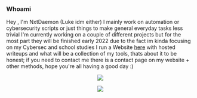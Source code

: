 ### Whoami

Hey , I'm NxtDaemon (Luke idm either) I mainly work on automation or cybersecurity scripts or just things to make general everyday tasks less trivial
I'm currently working on a couple of different projects but for the most part they will be finished early 2022 due to the fact im kinda focusing on my Cybersec and school studies 
I run a Website [here](https://www.nxtdaemon.xyz) with hosted writeups and what will be a collection of my tools, thats about it to be honest; if you need to contact me there is a contact page on my website + other methods, hope you're all having a good day :)

<a href="https://github.com/anuraghazra/github-readme-stats">
    <p align="center" color=#c36587 background-color=#332e39">
  <img align="center" src="https://github-readme-stats.vercel.app/api?username=nxtdaemon&count_private=true&show_icons=true&theme=dark" />
</a>
<br>
<a href="https://github.com/anuraghazra/convoychat">
  <p align="center" color=#c36587 background-color=#332e39">
  <img align="center" src="https://github-readme-stats.vercel.app/api/top-langs/?username=NxtDaemon&layout=compact&count_private=true&show_icons=true&theme=dark" />
</a>


